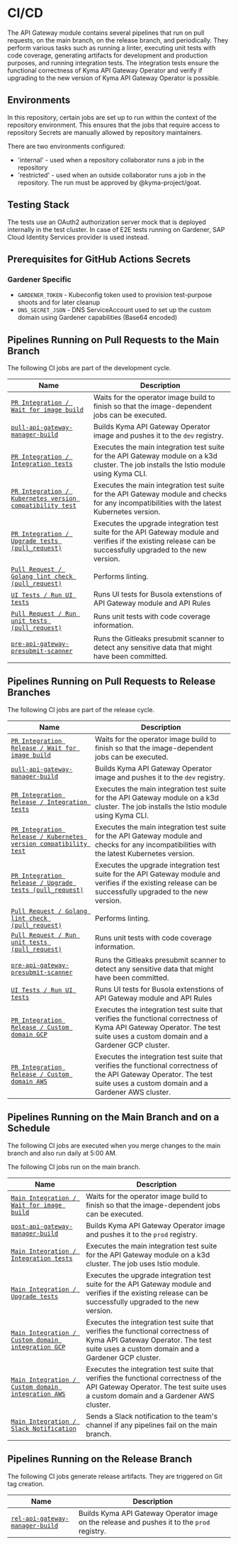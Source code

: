 # CI/CD

The API Gateway module contains several pipelines that run on pull requests, on the main branch, on the release branch,
and periodically. They perform various tasks such as running a linter, executing unit tests with code coverage,
generating artifacts for development and production purposes, and running integration tests. The integration tests
ensure the functional correctness of Kyma API Gateway Operator and verify if upgrading to the new version of Kyma API
Gateway Operator is possible.

## Environments

In this repository, certain jobs are set up to run within the context of the repository environment. This ensures that
the jobs that require access to repository Secrets are manually allowed by repository maintainers.

There are two environments configured:

- 'internal' - used when a repository collaborator runs a job in the repository
- 'restricted' - used when an outside collaborator runs a job in the repository. The run must be approved by
  @kyma-project/goat.

## Testing Stack

The tests use an OAuth2 authorization server mock that is deployed internally in the test cluster. In case of E2E tests running on Gardener, SAP Cloud Identity Services provider is used instead.

## Prerequisites for GitHub Actions Secrets

### Gardener Specific

- `GARDENER_TOKEN` - Kubeconfig token used to provision test-purpose shoots and for later cleanup
- `DNS_SECRET_JSON` - DNS ServiceAccount used to set up the custom domain using Gardener capabilities (Base64 encoded)

## Pipelines Running on Pull Requests to the Main Branch

The following CI jobs are part of the development cycle.

| Name                                                                                                                                                          | Description                                                                                                                                                  |
|---------------------------------------------------------------------------------------------------------------------------------------------------------------|--------------------------------------------------------------------------------------------------------------------------------------------------------------|
| [`PR Integration / Wait for image build`](https://github.com/kyma-project/api-gateway/blob/3d10f7c7801f514524a267239924fdc889f2be3f/.github/workflows/pull-integration.yaml#L24)                  | Waits for the operator image build to finish so that the image-dependent jobs can be executed.                                                               |
| [`pull-api-gateway-manager-build`](https://github.com/kyma-project/test-infra/blob/7fdf5845e91b8f35329dfc42706f92b0995ca141/prow/jobs/kyma-project/api-gateway/api-gateway-manager-build.yaml#L6)              | Builds Kyma API Gateway Operator image and pushes it to the `dev` registry.                                                                                  |
| [`PR Integration / Integration tests`](https://github.com/kyma-project/api-gateway/blob/3d10f7c7801f514524a267239924fdc889f2be3f/.github/workflows/pull-integration.yaml#L37)                     | Executes the main integration test suite for the API Gateway module on a k3d cluster. The job installs the Istio module using Kyma CLI.                      |
| [`PR Integration / Kubernetes version compatibility test`](https://github.com/kyma-project/api-gateway/blob/3d10f7c7801f514524a267239924fdc889f2be3f/.github/workflows/pull-integration.yaml#L51) | Executes the main integration test suite for the API Gateway module and checks for any incompatibilities with the latest Kubernetes version.                 |
| [`PR Integration / Upgrade tests (pull_request)`](https://github.com/kyma-project/api-gateway/blob/3d10f7c7801f514524a267239924fdc889f2be3f/.github/workflows/pull-integration.yaml#L65)          | Executes the upgrade integration test suite for the API Gateway module and verifies if the existing release can be successfully upgraded to the new version. |
| [`Pull Request / Golang lint check (pull_request)`](https://github.com/kyma-project/api-gateway/blob/3d10f7c7801f514524a267239924fdc889f2be3f/.github/workflows/pull-request.yaml#L26)            | Performs linting.                                                                                                                                            |
| [`UI Tests / Run UI tests`](https://github.com/kyma-project/api-gateway/blob/3d10f7c7801f514524a267239924fdc889f2be3f/.github/workflows/ui-tests.yaml#L23) | Runs UI tests for Busola extenstions of API Gateway module and API Rules |
| [`Pull Request / Run unit tests (pull_request)`](https://github.com/kyma-project/api-gateway/blob/3d10f7c7801f514524a267239924fdc889f2be3f/.github/workflows/pull-request.yaml#L44)               | Runs unit tests with code coverage information.                                                                                                              |
| [`pre-api-gateway-presubmit-scanner`](https://github.com/kyma-project/test-infra/blob/6fa2829ff262d300663335f80f67050d21b1ae5f/prow/jobs/kyma-project/test-infra/presubmit-scanner.yaml#L325)                  | Runs the Gitleaks presubmit scanner to detect any sensitive data that might have been committed.                                                             |

## Pipelines Running on Pull Requests to Release Branches

The following CI jobs are part of the release cycle.

| Name                                                                                                                                                          | Description                                                                                                                                                                |
|---------------------------------------------------------------------------------------------------------------------------------------------------------------|----------------------------------------------------------------------------------------------------------------------------------------------------------------------------|
| [`PR Integration Release / Wait for image build`](https://github.com/kyma-project/api-gateway/blob/3d10f7c7801f514524a267239924fdc889f2be3f/.github/workflows/pull-integration-release.yaml#L22)                  | Waits for the operator image build to finish so that the image-dependent jobs can be executed.                                                                             |
| [`pull-api-gateway-manager-build`](https://github.com/kyma-project/test-infra/blob/6fa2829ff262d300663335f80f67050d21b1ae5f/prow/jobs/kyma-project/api-gateway/api-gateway-manager-build.yaml#L6) | Builds Kyma API Gateway Operator image and pushes it to the `dev` registry.                                                                                                |
| [`PR Integration Release / Integration tests`](https://github.com/kyma-project/api-gateway/blob/3d10f7c7801f514524a267239924fdc889f2be3f/.github/workflows/pull-integration-release.yaml#L37)                     | Executes the main integration test suite for the API Gateway module on a k3d cluster. The job installs the Istio module using Kyma CLI.                                    |
| [`PR Integration Release / Kubernetes version compatibility test`](https://github.com/kyma-project/api-gateway/blob/3d10f7c7801f514524a267239924fdc889f2be3f/.github/workflows/pull-integration-release.yaml#L54) | Executes the main integration test suite for the API Gateway module and checks for any incompatibilities with the latest Kubernetes version.                               |
| [`PR Integration Release / Upgrade tests (pull_request)`](https://github.com/kyma-project/api-gateway/blob/3d10f7c7801f514524a267239924fdc889f2be3f/.github/workflows/pull-integration-release.yaml#L71)          | Executes the upgrade integration test suite for the API Gateway module and verifies if the existing release can be successfully upgraded to the new version.               |
| [`Pull Request / Golang lint check (pull_request)`](https://github.com/kyma-project/api-gateway/blob/d10f847eb0628cfe1ebbd588ce8654efbc6db7d9/.github/workflows/pull-request.yaml#L26)            | Performs linting.                                                                                                                                                          |
| [`Pull Request / Run unit tests (pull_request)`](https://github.com/kyma-project/api-gateway/blob/d10f847eb0628cfe1ebbd588ce8654efbc6db7d9/.github/workflows/pull-request.yaml#L44)               | Runs unit tests with code coverage information.                                                                                                                            |
| [`pre-api-gateway-presubmit-scanner`](https://github.com/kyma-project/test-infra/blob/2819b45dfb65e8c8d9387cd124a082878d7b9f87/prow/jobs/kyma-project/test-infra/presubmit-scanner.yaml#L325)     | Runs the Gitleaks presubmit scanner to detect any sensitive data that might have been committed.                                                                           |
| [`UI Tests / Run UI tests`](https://github.com/kyma-project/api-gateway/blob/3d10f7c7801f514524a267239924fdc889f2be3f/.github/workflows/ui-tests.yaml#L23) | Runs UI tests for Busola extenstions of API Gateway module and API Rules |
| [`PR Integration Release / Custom domain GCP`](https://github.com/kyma-project/api-gateway/blob/3d10f7c7801f514524a267239924fdc889f2be3f/.github/workflows/pull-integration-release.yaml#L88)                                                                                                                                           | Executes the integration test suite that verifies the functional correctness of Kyma API Gateway Operator. The test suite uses a custom domain and a Gardener GCP cluster. |
| [`PR Integration Release / Custom domain AWS`](https://github.com/kyma-project/api-gateway/blob/3d10f7c7801f514524a267239924fdc889f2be3f/.github/workflows/pull-integration-release.yaml#L107)                                                                                                                                           | Executes the integration test suite that verifies the functional correctness of the API Gateway Operator. The test suite uses a custom domain and a Gardener AWS cluster.  |


## Pipelines Running on the Main Branch and on a Schedule

The following CI jobs are executed when you merge changes to the main branch and also run daily at 5:00 AM.

The following CI jobs run on the main branch.

| Name                                                                                                                                                                              | Description                                                                                                                                                                |
|-----------------------------------------------------------------------------------------------------------------------------------------------------------------------------------|----------------------------------------------------------------------------------------------------------------------------------------------------------------------------|
| [`Main Integration / Wait for image build`](https://github.com/kyma-project/api-gateway/blob/3d10f7c7801f514524a267239924fdc889f2be3f/.github/workflows/main-integration.yaml#L20)                                    | Waits for the operator image build to finish so that the image-dependent jobs can be executed.                                                                             |
| [`post-api-gateway-manager-build`](https://github.com/kyma-project/test-infra/blob/6fa2829ff262d300663335f80f67050d21b1ae5f/prow/jobs/kyma-project/api-gateway/api-gateway-manager-build.yaml#L59)                                | Builds Kyma API Gateway Operator image and pushes it to the `prod` registry.                                                                                               |
| [`Main Integration / Integration tests`](https://github.com/kyma-project/api-gateway/blob/3d10f7c7801f514524a267239924fdc889f2be3f/.github/workflows/main-integration.yaml#L44)                                       | Executes the main integration test suite for the API Gateway module on a k3d cluster. The job uses Istio module.                                    |
| [`Main Integration / Upgrade tests`](https://github.com/kyma-project/api-gateway/blob/3d10f7c7801f514524a267239924fdc889f2be3f/.github/workflows/main-integration.yaml#L59)                                           | Executes the upgrade integration test suite for the API Gateway module and verifies if the existing release can be successfully upgraded to the new version.               |
| [`Main Integration / Custom domain integration GCP`](https://github.com/kyma-project/api-gateway/blob/3d10f7c7801f514524a267239924fdc889f2be3f/.github/workflows/main-integration.yaml#L75)                           | Executes the integration test suite that verifies the functional correctness of Kyma API Gateway Operator. The test suite uses a custom domain and a Gardener GCP cluster. |
| [`Main Integration / Custom domain integration AWS`](https://github.com/kyma-project/api-gateway/blob/3d10f7c7801f514524a267239924fdc889f2be3f/.github/workflows/main-integration.yaml#L94) | Executes the integration test suite that verifies the functional correctness of the API Gateway Operator. The test suite uses a custom domain and a Gardener AWS cluster.  |
| [`Main Integration / Slack Notification`](https://github.com/kyma-project/api-gateway/blob/3d10f7c7801f514524a267239924fdc889f2be3f/.github/workflows/main-integration.yaml#L113)                                      | Sends a Slack notification to the team's channel if any pipelines fail on the main branch.                                                                                 |

## Pipelines Running on the Release Branch

The following CI jobs generate release artifacts. They are triggered on Git tag creation.

| Name                                                                                                                                              | Description                                                                                 |
|---------------------------------------------------------------------------------------------------------------------------------------------------|---------------------------------------------------------------------------------------------|
| [`rel-api-gateway-manager-build`](https://github.com/kyma-project/test-infra/blob/6fa2829ff262d300663335f80f67050d21b1ae5f/prow/jobs/kyma-project/api-gateway/api-gateway-manager-build.yaml#L112) | Builds Kyma API Gateway Operator image on the release and pushes it to the `prod` registry. |

